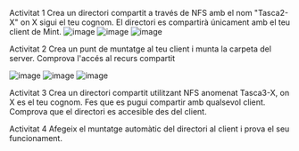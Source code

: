 Activitat 1
Crea un directori compartit a través de NFS amb el nom "Tasca2-X" on X sigui el teu cognom. El directori es compartirà únicament amb el teu client de Mint. 
![image](https://github.com/user-attachments/assets/85b058f8-4288-4a01-8906-e9d30d18546e)
![image](https://github.com/user-attachments/assets/ce520353-8070-43a0-9f9a-4d9b7c76f5bd)
![image](https://github.com/user-attachments/assets/a09041de-ef71-409c-a337-15f900ad0a58)

Activitat 2
Crea un punt de muntatge al teu client i munta la carpeta del server.
Comprova l'accés al recurs compartit

![image](https://github.com/user-attachments/assets/d97472aa-c174-4741-b04d-3a196f2a5578)
![image](https://github.com/user-attachments/assets/f0b58c2e-8fdb-4e92-92e2-22bb333ca937)
![image](https://github.com/user-attachments/assets/03b94871-d0ef-47e3-9dbe-72ba657a1ebb)

Activitat 3
Crea un directori compartit utilitzant NFS anomenat Tasca3-X, on X es el teu cognom. Fes que es pugui compartir amb qualsevol client. 
Comprova que el directori es accesible des del client. 

Activitat 4
Afegeix el muntatge automàtic del directori al client i prova el seu funcionament.
